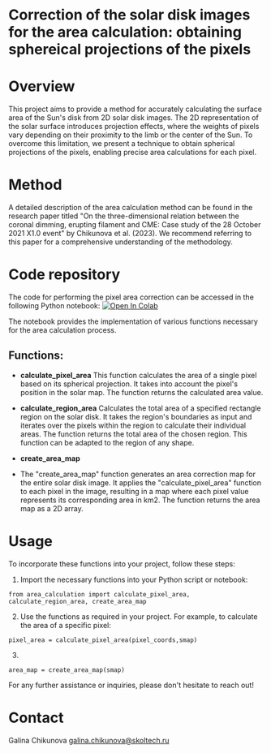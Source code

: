 # Correction of the solar disk images for the area calculation: obtaining sphereical projections of the pixels

# Overview

This project aims to provide a method for accurately calculating the surface area of the Sun's disk from 2D solar disk images. The 2D representation of the solar surface introduces projection effects, where the weights of pixels vary depending on their proximity to the limb or the center of the Sun. To overcome this limitation, we present a technique to obtain spherical projections of the pixels, enabling precise area calculations for each pixel.

# Method

A detailed description of the area calculation method can be found in the research paper titled "On the three-dimensional relation between the coronal dimming,
erupting filament and CME: Case study of the 28 October 2021 X1.0 event" by Chikunova et al. (2023). We recommend referring to this paper for a comprehensive understanding of the methodology.

# Code repository
The code for performing the pixel area correction can be accessed in the following Python notebook:
 [![Open In Colab](https://colab.research.google.com/assets/colab-badge.svg)](https://colab.research.google.com/github/Chigaga/area_calculation/blob/main/area_calculation.ipynb)
 
The notebook provides the implementation of various functions necessary for the area calculation process.

## Functions:
- **calculate_pixel_area**
This function calculates the area of a single pixel based on its spherical projection. It takes into account the pixel's position in the solar map.  The function returns the calculated area value.

- **calculate_region_area**
Calculates the total area of a specified rectangle region on the solar disk. It takes the region's boundaries as input and iterates over the pixels within the region to calculate their individual areas. The function returns the total area of the chosen region. This function can be adapted to the region of any shape.

- **create_area_map**
- The "create_area_map" function generates an area correction map for the entire solar disk image. It applies the "calculate_pixel_area" function to each pixel in the image, resulting in a map where each pixel value represents its corresponding area in km2. The function returns the area map as a 2D array.

# Usage

To incorporate these functions into your project, follow these steps:
1. Import the necessary functions into your Python script or notebook:
```
from area_calculation import calculate_pixel_area, calculate_region_area, create_area_map
```
2. Use the functions as required in your project. For example, to calculate the area of a specific pixel:
```
pixel_area = calculate_pixel_area(pixel_coords,smap)
```
3.
```
area_map = create_area_map(smap)
```


For any further assistance or inquiries, please don't hesitate to reach out!

# Contact
Galina Chikunova
galina.chikunova@skoltech.ru
